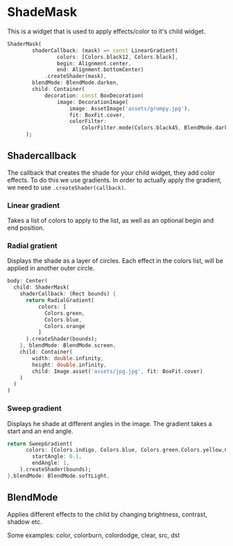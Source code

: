 # ShadeMask

This is a widget that is used to apply effects/color to it's child widget.

```dart
ShaderMask(
        shaderCallback: (mask) => const LinearGradient(
                colors: [Colors.black12, Colors.black],
                begin: Alignment.center,
                end: Alignment.bottomCenter)
            .createShader(mask),
        blendMode: BlendMode.darken,
        child: Container(
            decoration: const BoxDecoration(
                image: DecorationImage(
                    image: AssetImage('assets/grumpy.jpg'),
                    fit: BoxFit.cover,
                    colorFilter:
                        ColorFilter.mode(Colors.black45, BlendMode.darken)))),
      );
```

## Shadercallback

The callback that creates the shade for your child widget, they add color effects. To do this we use gradients. In order to actually apply the gradient, we need to use `.createShader(callback)`.

### Linear gradient

Takes a list of colors to apply to the list, as well as an optional begin and end position.

### Radial gratient

Displays the shade as a layer of circles. Each effect in the colors list, will be applied in another outer circle.

```dart
body: Center(
  child: ShaderMask(
    shaderCallback: (Rect bounds) {
      return RadialGradient(
          colors: [
            Colors.green,
            Colors.blue,
            Colors.orange
          ]
      ).createShader(bounds);
    }, blendMode: BlendMode.screen,
    child: Container(
        width: double.infinity,
        height: double.infinity,
        child: Image.asset('assets/jpg.jpg', fit: BoxFit.cover)
    )
  )
)
```

### Sweep gradient

Displays he shade at different angles in the image. The gradient takes a start and an end angle.

```dart
return SweepGradient(
      colors: [Colors.indigo, Colors.blue, Colors.green,Colors.yellow,Colors.orange,Colors.red],
        startAngle: 0.1,
        endAngle: 1,
    ).createShader(bounds);
},blendMode: BlendMode.softLight,
```

## BlendMode

Applies different effects to the child by changing brightness, contrast, shadow etc.

Some examples: color, colorburn, colordodge, clear, src, dst